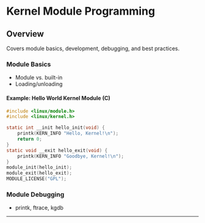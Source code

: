 # Kernel Module Programming

## Overview
Covers module basics, development, debugging, and best practices.

### Module Basics
- Module vs. built-in
- Loading/unloading

#### Example: Hello World Kernel Module (C)
```c
#include <linux/module.h>
#include <linux/kernel.h>

static int __init hello_init(void) {
    printk(KERN_INFO "Hello, Kernel!\n");
    return 0;
}
static void __exit hello_exit(void) {
    printk(KERN_INFO "Goodbye, Kernel!\n");
}
module_init(hello_init);
module_exit(hello_exit);
MODULE_LICENSE("GPL");
```

### Module Debugging
- printk, ftrace, kgdb

---
